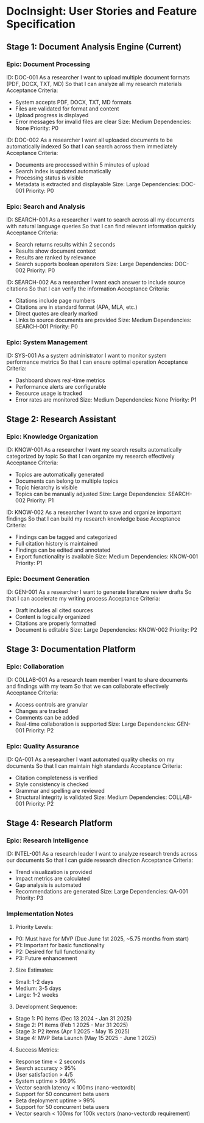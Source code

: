 # DocInsight: User Stories and Feature Specification

## Stage 1: Document Analysis Engine (Current)

### Epic: Document Processing
ID: DOC-001
As a researcher
I want to upload multiple document formats (PDF, DOCX, TXT, MD)
So that I can analyze all my research materials
Acceptance Criteria:
- System accepts PDF, DOCX, TXT, MD formats
- Files are validated for format and content
- Upload progress is displayed
- Error messages for invalid files are clear
Size: Medium
Dependencies: None
Priority: P0

ID: DOC-002
As a researcher
I want all uploaded documents to be automatically indexed
So that I can search across them immediately
Acceptance Criteria:
- Documents are processed within 5 minutes of upload
- Search index is updated automatically
- Processing status is visible
- Metadata is extracted and displayable
Size: Large
Dependencies: DOC-001
Priority: P0

### Epic: Search and Analysis
ID: SEARCH-001
As a researcher
I want to search across all my documents with natural language queries
So that I can find relevant information quickly
Acceptance Criteria:
- Search returns results within 2 seconds
- Results show document context
- Results are ranked by relevance
- Search supports boolean operators
Size: Large
Dependencies: DOC-002
Priority: P0

ID: SEARCH-002
As a researcher
I want each answer to include source citations
So that I can verify the information
Acceptance Criteria:
- Citations include page numbers
- Citations are in standard format (APA, MLA, etc.)
- Direct quotes are clearly marked
- Links to source documents are provided
Size: Medium
Dependencies: SEARCH-001
Priority: P0

### Epic: System Management
ID: SYS-001
As a system administrator
I want to monitor system performance metrics
So that I can ensure optimal operation
Acceptance Criteria:
- Dashboard shows real-time metrics
- Performance alerts are configurable
- Resource usage is tracked
- Error rates are monitored
Size: Medium
Dependencies: None
Priority: P1

## Stage 2: Research Assistant

### Epic: Knowledge Organization
ID: KNOW-001
As a researcher
I want my search results automatically categorized by topic
So that I can organize my research effectively
Acceptance Criteria:
- Topics are automatically generated
- Documents can belong to multiple topics
- Topic hierarchy is visible
- Topics can be manually adjusted
Size: Large
Dependencies: SEARCH-002
Priority: P1

ID: KNOW-002
As a researcher
I want to save and organize important findings
So that I can build my research knowledge base
Acceptance Criteria:
- Findings can be tagged and categorized
- Full citation history is maintained
- Findings can be edited and annotated
- Export functionality is available
Size: Medium
Dependencies: KNOW-001
Priority: P1

### Epic: Document Generation
ID: GEN-001
As a researcher
I want to generate literature review drafts
So that I can accelerate my writing process
Acceptance Criteria:
- Draft includes all cited sources
- Content is logically organized
- Citations are properly formatted
- Document is editable
Size: Large
Dependencies: KNOW-002
Priority: P2

## Stage 3: Documentation Platform

### Epic: Collaboration
ID: COLLAB-001
As a research team member
I want to share documents and findings with my team
So that we can collaborate effectively
Acceptance Criteria:
- Access controls are granular
- Changes are tracked
- Comments can be added
- Real-time collaboration is supported
Size: Large
Dependencies: GEN-001
Priority: P2

### Epic: Quality Assurance
ID: QA-001
As a researcher
I want automated quality checks on my documents
So that I can maintain high standards
Acceptance Criteria:
- Citation completeness is verified
- Style consistency is checked
- Grammar and spelling are reviewed
- Structural integrity is validated
Size: Medium
Dependencies: COLLAB-001
Priority: P2

## Stage 4: Research Platform

### Epic: Research Intelligence
ID: INTEL-001
As a research leader
I want to analyze research trends across our documents
So that I can guide research direction
Acceptance Criteria:
- Trend visualization is provided
- Impact metrics are calculated
- Gap analysis is automated
- Recommendations are generated
Size: Large
Dependencies: QA-001
Priority: P3

### Implementation Notes

1. Priority Levels:
- P0: Must have for MVP (Due June 1st 2025, ~5.75 months from start)
- P1: Important for basic functionality
- P2: Desired for full functionality
- P3: Future enhancement

2. Size Estimates:
- Small: 1-2 days
- Medium: 3-5 days
- Large: 1-2 weeks

3. Development Sequence:
- Stage 1: P0 items (Dec 13 2024 - Jan 31 2025)
- Stage 2: P1 items (Feb 1 2025 - Mar 31 2025)
- Stage 3: P2 items (Apr 1 2025 - May 15 2025)
- Stage 4: MVP Beta Launch (May 15 2025 - June 1 2025)

4. Success Metrics:
- Response time < 2 seconds
- Search accuracy > 95%
- User satisfaction > 4/5
- System uptime > 99.9%
- Vector search latency < 100ms (nano-vectordb)
- Support for 50 concurrent beta users
- Beta deployment uptime > 99%
- Support for 50 concurrent beta users
- Vector search < 100ms for 100k vectors (nano-vectordb requirement)
